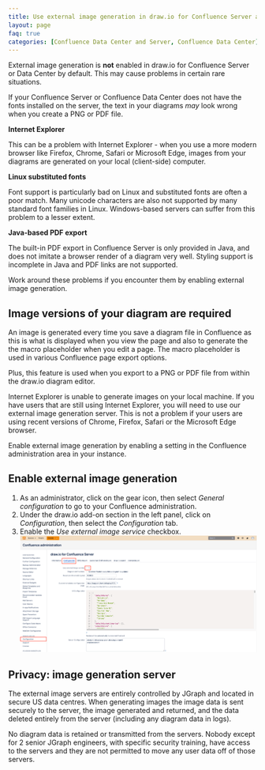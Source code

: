 ```yaml
---
title: Use external image generation in draw.io for Confluence Server and Data Center
layout: page
faq: true
categories: [Confluence Data Center and Server, Confluence Data Center]
---
```


External image generation is **not** enabled in draw.io for Confluence Server or Data Center by default. This may cause problems in certain rare situations.

If your Confluence Server or Confluence Data Center does not have the fonts installed on the server, the text in your diagrams _may_ look wrong when you create a PNG or PDF file.

**Internet Explorer**

This can be a problem with Internet Explorer - when you use a more modern browser like Firefox, Chrome, Safari or Microsoft Edge, images from your diagrams are generated on your local (client-side) computer.

**Linux substituted fonts**

Font support is particularly bad on Linux and substituted fonts are often a poor match. Many unicode characters are also not supported by many standard font families in Linux. Windows-based servers can suffer from this problem to a lesser extent.

**Java-based PDF export**

The built-in PDF export in Confluence Server is only provided in Java, and does not imitate a browser render of a diagram very well. Styling support is incomplete in Java and PDF links are not supported.

Work around these problems if you encounter them by enabling external image generation.

## Image versions of your diagram are required

An image is generated every time you save a diagram file in Confluence as this is what is displayed when you view the page and also to generate the the macro placeholder when you edit a page. The macro placeholder is used in various Confluence page export options.

Plus, this feature is used when you export to a PNG or PDF file from within the draw.io diagram editor.

Internet Explorer is unable to generate images on your local machine. If you have users that are still using Internet Explorer, you will need to use our external image generation server. This is not a problem if your users are using recent versions of Chrome, Firefox, Safari or the Microsoft Edge browser.

Enable external image generation by enabling a setting in the Confluence administration area in your instance.

## Enable external image generation

1. As an administrator, click on the gear icon, then select _General configuration_ to go to your Confluence administration.
2. Under the draw.io add-on section in the left panel, click on _Configuration_, then select the _Configuration_ tab.
3. Enable the _Use external image service_ checkbox.
<br /><img src="/assets/img/blog/enable-external-image-service.png" style="max-width:100%;height:auto;" alt="Enable the external image service in draw.io in Confluence Server and Data Center">

## Privacy: image generation server

The external image servers are entirely controlled by JGraph and located in secure US data centres. When generating images the image data is sent securely to the server, the image generated and returned, and the data deleted entirely from the server (including any diagram data in logs).

No diagram data is retained or transmitted from the servers. Nobody except for 2 senior JGraph engineers, with specific security training, have access to the servers and they are not permitted to move any user data off of those servers.
